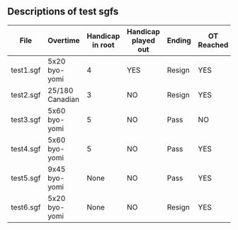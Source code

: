 ## Descriptions of test sgfs

| File      | Overtime        | Handicap in root | Handicap played out | Ending | OT Reached |
|-----------|-----------------|------------------|---------------------|--------| ---------- |
| test1.sgf | 5x20 byo-yomi   | 4                | YES                 | Resign | YES        |
| test2.sgf | 25/180 Canadian | 3                | NO                  | Resign | YES        |
| test3.sgf | 5x60 byo-yomi   | 5                | NO                  | Pass   | NO         |
| test4.sgf | 5x60 byo-yomi   | 5                | NO                  | Pass   | YES        |
| test5.sgf | 9x45 byo-yomi   | None             | NO                  | Pass   | YES        |
| test6.sgf | 5x20 byo-yomi   | None             | NO                  | Resign | YES        |